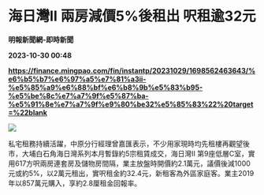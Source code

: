 # 海日灣II 兩房減價5%後租出 呎租逾32元
**明報新聞網-即時新聞**

**2023-10-30 00:48**

**https://finance.mingpao.com/fin/instantp/20231029/1698562463643/%e6%b5%b7%e6%97%a5%e7%81%a3ii-%e5%85%a9%e6%88%bf%e6%b8%9b%e5%83%b95-%e5%be%8c%e7%a7%9f%e5%87%ba-%e5%91%8e%e7%a7%9f%e9%80%be32%e5%85%83%22%20target=%22blank**

![](https://fs.mingpao.com/fin/20231029/s00011/c61bd389ef1eb62c16c8c8b4adec6f6f.jpg)

私宅租務持續活躍，中原分行經理曾嘉匯表示，不少用家現時均先租樓再觀望後市，大埔白石角海日灣系列本月暫錄約5宗租賃成交，海日灣II 第9座低層C室，實用617方呎兩房連套房及儲物房間隔，業主放盤時開價約2.1萬元，議價後減1000元或約5%，以2萬元租出，實呎租金約32.4元，新租客為外區家庭客。業主2019年以857萬元購入，享約2.8厘租金回報率。